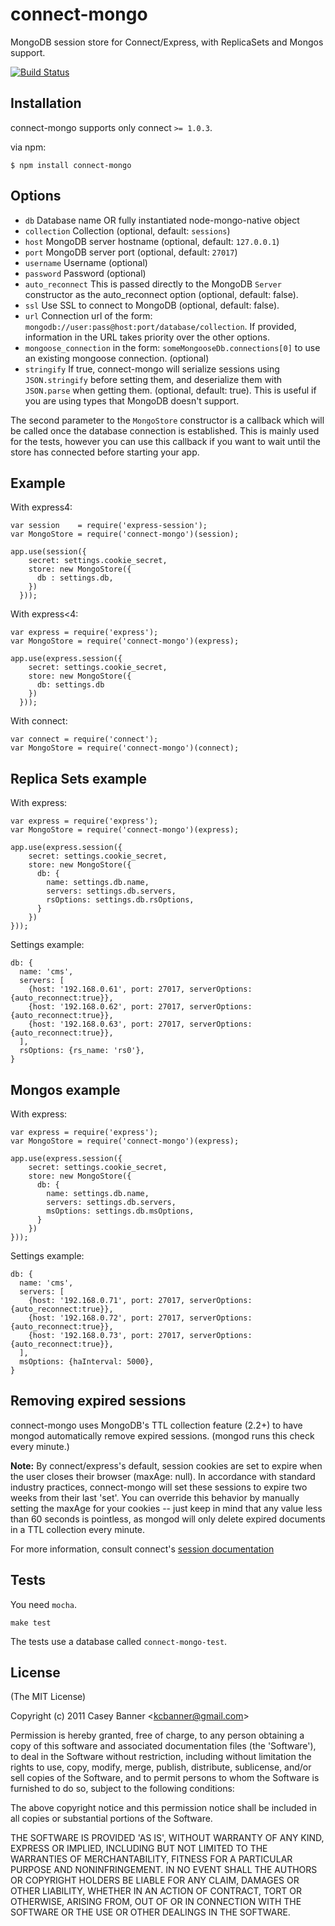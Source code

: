 # connect-mongo

  MongoDB session store for Connect/Express, with ReplicaSets and Mongos support.

  [![Build Status](https://secure.travis-ci.org/kcbanner/connect-mongo.png?branch=master)](http://travis-ci.org/kcbanner/connect-mongo)

## Installation

connect-mongo supports only connect `>= 1.0.3`.

via npm:

    $ npm install connect-mongo

## Options

  - `db` Database name OR fully instantiated node-mongo-native object
  - `collection` Collection (optional, default: `sessions`) 
  - `host` MongoDB server hostname (optional, default: `127.0.0.1`)
  - `port` MongoDB server port (optional, default: `27017`)
  - `username` Username (optional)
  - `password` Password (optional)
  - `auto_reconnect` This is passed directly to the MongoDB `Server` constructor as the auto_reconnect
                     option (optional, default: false).
  - `ssl` Use SSL to connect to MongoDB (optional, default: false).
  - `url` Connection url of the form: `mongodb://user:pass@host:port/database/collection`.
          If provided, information in the URL takes priority over the other options.
  - `mongoose_connection` in the form: `someMongooseDb.connections[0]` to use an existing mongoose connection. (optional)
  - `stringify` If true, connect-mongo will serialize sessions using `JSON.stringify` before
                setting them, and deserialize them with `JSON.parse` when getting them.
                (optional, default: true). This is useful if you are using types that 
                MongoDB doesn't support.

The second parameter to the `MongoStore` constructor is a callback which will be called once the database connection is established.
This is mainly used for the tests, however you can use this callback if you want to wait until the store has connected before
starting your app.

## Example

With express4:
    
    var session    = require('express-session');
    var MongoStore = require('connect-mongo')(session);

    app.use(session({
        secret: settings.cookie_secret,
        store: new MongoStore({
          db : settings.db,
        })
      }));

With express<4:

    var express = require('express');
    var MongoStore = require('connect-mongo')(express);

    app.use(express.session({
        secret: settings.cookie_secret,
        store: new MongoStore({
          db: settings.db
        })
      }));

With connect:

    var connect = require('connect');
    var MongoStore = require('connect-mongo')(connect);

## Replica Sets example

With express:

    var express = require('express');
    var MongoStore = require('connect-mongo')(express);

    app.use(express.session({
        secret: settings.cookie_secret,
        store: new MongoStore({
          db: {
            name: settings.db.name,
            servers: settings.db.servers,
            rsOptions: settings.db.rsOptions,
          }
        })
    }));

Settings example:
  
    db: {
      name: 'cms',
      servers: [
        {host: '192.168.0.61', port: 27017, serverOptions: {auto_reconnect:true}},
        {host: '192.168.0.62', port: 27017, serverOptions: {auto_reconnect:true}},
        {host: '192.168.0.63', port: 27017, serverOptions: {auto_reconnect:true}},
      ],
      rsOptions: {rs_name: 'rs0'},
    }

## Mongos example

With express:

    var express = require('express');
    var MongoStore = require('connect-mongo')(express);

    app.use(express.session({
        secret: settings.cookie_secret,
        store: new MongoStore({
          db: {
            name: settings.db.name,
            servers: settings.db.servers,
            msOptions: settings.db.msOptions,
          }
        })
    }));

Settings example:
  
    db: {
      name: 'cms',
      servers: [
        {host: '192.168.0.71', port: 27017, serverOptions: {auto_reconnect:true}},
        {host: '192.168.0.72', port: 27017, serverOptions: {auto_reconnect:true}},
        {host: '192.168.0.73', port: 27017, serverOptions: {auto_reconnect:true}},
      ],
      msOptions: {haInterval: 5000},
    }

## Removing expired sessions

  connect-mongo uses MongoDB's TTL collection feature (2.2+) to
  have mongod automatically remove expired sessions. (mongod runs this
  check every minute.)

  **Note:** By connect/express's default, session cookies are set to 
  expire when the user closes their browser (maxAge: null). In accordance
  with standard industry practices, connect-mongo will set these sessions
  to expire two weeks from their last 'set'. You can override this 
  behavior by manually setting the maxAge for your cookies -- just keep in
  mind that any value less than 60 seconds is pointless, as mongod will
  only delete expired documents in a TTL collection every minute.

  For more information, consult connect's [session documentation](http://www.senchalabs.org/connect/session.html)

## Tests

You need `mocha`.

    make test

The tests use a database called `connect-mongo-test`.

## License 

(The MIT License)

Copyright (c) 2011 Casey Banner &lt;kcbanner@gmail.com&gt;

Permission is hereby granted, free of charge, to any person obtaining
a copy of this software and associated documentation files (the
'Software'), to deal in the Software without restriction, including
without limitation the rights to use, copy, modify, merge, publish,
distribute, sublicense, and/or sell copies of the Software, and to
permit persons to whom the Software is furnished to do so, subject to
the following conditions:

The above copyright notice and this permission notice shall be
included in all copies or substantial portions of the Software.

THE SOFTWARE IS PROVIDED 'AS IS', WITHOUT WARRANTY OF ANY KIND,
EXPRESS OR IMPLIED, INCLUDING BUT NOT LIMITED TO THE WARRANTIES OF
MERCHANTABILITY, FITNESS FOR A PARTICULAR PURPOSE AND NONINFRINGEMENT.
IN NO EVENT SHALL THE AUTHORS OR COPYRIGHT HOLDERS BE LIABLE FOR ANY
CLAIM, DAMAGES OR OTHER LIABILITY, WHETHER IN AN ACTION OF CONTRACT,
TORT OR OTHERWISE, ARISING FROM, OUT OF OR IN CONNECTION WITH THE
SOFTWARE OR THE USE OR OTHER DEALINGS IN THE SOFTWARE.
